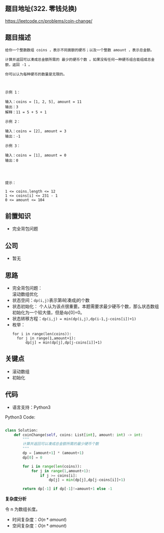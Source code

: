 
## 题目地址(322. 零钱兑换)

https://leetcode.cn/problems/coin-change/

## 题目描述

```
给你一个整数数组 coins ，表示不同面额的硬币；以及一个整数 amount ，表示总金额。

计算并返回可以凑成总金额所需的 最少的硬币个数 。如果没有任何一种硬币组合能组成总金额，返回 -1 。

你可以认为每种硬币的数量是无限的。

 

示例 1：

输入：coins = [1, 2, 5], amount = 11
输出：3 
解释：11 = 5 + 5 + 1

示例 2：

输入：coins = [2], amount = 3
输出：-1

示例 3：

输入：coins = [1], amount = 0
输出：0


 

提示：

1 <= coins.length <= 12
1 <= coins[i] <= 231 - 1
0 <= amount <= 104
```

## 前置知识

- 完全背包问题

## 公司

- 暂无

## 思路
- 完全背包问题：  
 滚动数组优化
- 状态空间：`dp(i,j)`表示第i轮凑成j的个数
-  状态初始化：
个人认为该点很重要。本题需要求最少硬币个数，那么状态数组初始化为一个较大值，但是dp[0]=0。
- 状态转移方程：`dp(i,j) = min(dp(i,j),dp(i-1,j-coins[i])+1)`
- 枚举：
  ```
  for i in range(len(coins)):
    for j in range(1,amount+1):
        dp[j] = min(dp[j],dp[j-coins[i]]+1)
  ```
## 关键点

-  滚动数组
- 初始化

## 代码

- 语言支持：Python3

Python3 Code:

```python

class Solution:
    def coinChange(self, coins: List[int], amount: int) -> int:
        """
        计算并返回可以凑成总金额所需的最少硬币个数
        """
        dp = [amount+1] * (amount+1)
        dp[0] = 0 

        for i in range(len(coins)):
            for j in range(1,amount+1):
                if j >= coins[i]:
                    dp[j] = min(dp[j],dp[j-coins[i]]+1)

        return dp[-1] if dp[-1]!=amount+1 else -1
```


**复杂度分析**

令 n 为数组长度。

- 时间复杂度：$O(n*amount)$
- 空间复杂度：$O(n*amount)$


